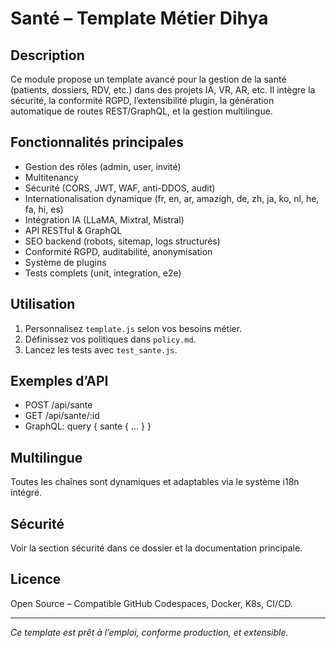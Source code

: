 # Santé – Template Métier Dihya

## Description
Ce module propose un template avancé pour la gestion de la santé (patients, dossiers, RDV, etc.) dans des projets IA, VR, AR, etc. Il intègre la sécurité, la conformité RGPD, l’extensibilité plugin, la génération automatique de routes REST/GraphQL, et la gestion multilingue.

## Fonctionnalités principales
- Gestion des rôles (admin, user, invité)
- Multitenancy
- Sécurité (CORS, JWT, WAF, anti-DDOS, audit)
- Internationalisation dynamique (fr, en, ar, amazigh, de, zh, ja, ko, nl, he, fa, hi, es)
- Intégration IA (LLaMA, Mixtral, Mistral)
- API RESTful & GraphQL
- SEO backend (robots, sitemap, logs structurés)
- Conformité RGPD, auditabilité, anonymisation
- Système de plugins
- Tests complets (unit, integration, e2e)

## Utilisation
1. Personnalisez `template.js` selon vos besoins métier.
2. Définissez vos politiques dans `policy.md`.
3. Lancez les tests avec `test_sante.js`.

## Exemples d’API
- POST /api/sante
- GET /api/sante/:id
- GraphQL: query { sante { ... } }

## Multilingue
Toutes les chaînes sont dynamiques et adaptables via le système i18n intégré.

## Sécurité
Voir la section sécurité dans ce dossier et la documentation principale.

## Licence
Open Source – Compatible GitHub Codespaces, Docker, K8s, CI/CD.

---
*Ce template est prêt à l’emploi, conforme production, et extensible.*
